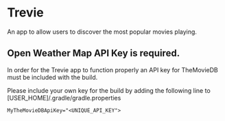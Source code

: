 # Trevie
An app to allow users to discover the most popular movies playing.

## Open Weather Map API Key is required.

In order for the Trevie app to function properly an API key for TheMovieDB must be included with the build.

Please include your own key for the build by adding the following line to [USER_HOME]/.gradle/gradle.properties

`MyTheMovieDBApiKey="<UNIQUE_API_KEY">`
